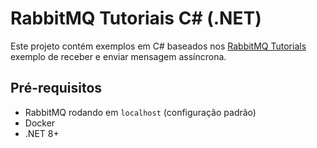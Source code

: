 # RabbitMQ Tutoriais C# (.NET)

Este projeto contém exemplos em C# baseados nos [RabbitMQ Tutorials](https://www.rabbitmq.com/tutorials) exemplo de receber e enviar mensagem assíncrona.

## Pré-requisitos
- RabbitMQ rodando em `localhost` (configuração padrão)
- Docker
- .NET 8+ 
